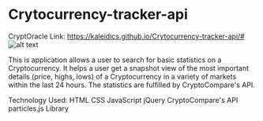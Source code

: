 # Crytocurrency-tracker-api
CryptOracle
Link: https://kaleidics.github.io/Crytocurrency-tracker-api/#
![alt text](https://raw.githubusercontent.com/Kaleidics/Cryptocurrency-tracker-api/master/assets//screenshot-landing.png)

This is application allows a user to search for basic statistics on a Cryptocurrency.
It helps a user get a snapshot view of the most important details (price, highs, lows) of a Cryptocurrency in a variety of markets within the last 24 hours.
The statistics are fulfilled by CryptoCompare's API.

Technology Used:
HTML
CSS
JavaScript
jQuery
CryptoCompare's API
particles.js Library